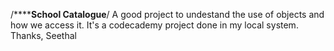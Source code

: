 /****************School Catalogue************/
A good project to undestand the use of objects and how we access it.
It's a codecademy project done in my local system.
Thanks,
Seethal
